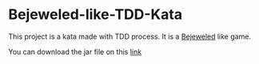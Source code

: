 # Bejeweled-like-TDD-Kata

This project is a kata made with TDD process. It is a [Bejeweled](https://en.wikipedia.org/wiki/Bejeweled) like game.

You can download the jar file on this [link](https://drive.google.com/open?id=16zYg6RNDQfTpASPWpt_440qFU3Im7DTE)


